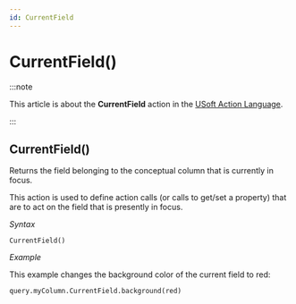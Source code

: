 ```yaml
---
id: CurrentField
---
```


# CurrentField()




:::note

This article is about the **CurrentField** action in the [USoft Action Language](/docs/Task_flow/Action_Language_reference/USoft_Action_Language.md).

:::

## **CurrentField()**

Returns the field belonging to the conceptual column that is currently in focus.

This action is used to define action calls (or calls to get/set a property) that are to act on the field that is presently in focus.

*Syntax*

```
CurrentField()
```

*Example*

This example changes the background color of the current field to red:

```
query.myColumn.CurrentField.background(red)
```

 